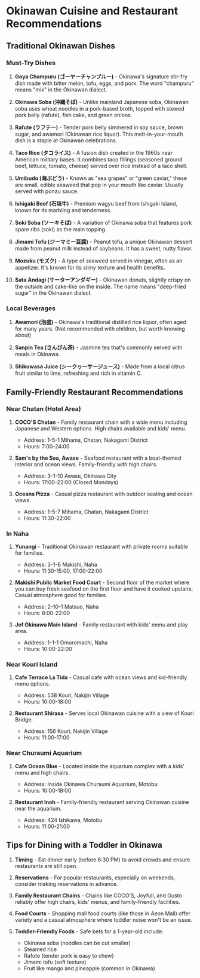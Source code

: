 # Okinawan Cuisine and Restaurant Recommendations

## Traditional Okinawan Dishes

### Must-Try Dishes
1. **Goya Champuru (ゴーヤーチャンプルー)** - Okinawa's signature stir-fry dish made with bitter melon, tofu, eggs, and pork. The word "champuru" means "mix" in the Okinawan dialect.

2. **Okinawa Soba (沖縄そば)** - Unlike mainland Japanese soba, Okinawan soba uses wheat noodles in a pork-based broth, topped with stewed pork belly (rafute), fish cake, and green onions.

3. **Rafute (ラフテー)** - Tender pork belly simmered in soy sauce, brown sugar, and awamori (Okinawan rice liquor). This melt-in-your-mouth dish is a staple at Okinawan celebrations.

4. **Taco Rice (タコライス)** - A fusion dish created in the 1960s near American military bases. It combines taco fillings (seasoned ground beef, lettuce, tomato, cheese) served over rice instead of a taco shell.

5. **Umibudo (海ぶどう)** - Known as "sea grapes" or "green caviar," these are small, edible seaweed that pop in your mouth like caviar. Usually served with ponzu sauce.

6. **Ishigaki Beef (石垣牛)** - Premium wagyu beef from Ishigaki Island, known for its marbling and tenderness.

7. **Soki Soba (ソーキそば)** - A variation of Okinawa soba that features pork spare ribs (soki) as the main topping.

8. **Jimami Tofu (ジーマミー豆腐)** - Peanut tofu, a unique Okinawan dessert made from peanut milk instead of soybeans. It has a sweet, nutty flavor.

9. **Mozuku (モズク)** - A type of seaweed served in vinegar, often as an appetizer. It's known for its slimy texture and health benefits.

10. **Sata Andagi (サーターアンダギー)** - Okinawan donuts, slightly crispy on the outside and cake-like on the inside. The name means "deep-fried sugar" in the Okinawan dialect.

### Local Beverages
1. **Awamori (泡盛)** - Okinawa's traditional distilled rice liquor, often aged for many years. (Not recommended with children, but worth knowing about)

2. **Sanpin Tea (さんぴん茶)** - Jasmine tea that's commonly served with meals in Okinawa.

3. **Shikuwasa Juice (シークヮーサージュース)** - Made from a local citrus fruit similar to lime, refreshing and rich in vitamin C.

## Family-Friendly Restaurant Recommendations

### Near Chatan (Hotel Area)
1. **COCO'S Chatan** - Family restaurant chain with a wide menu including Japanese and Western options. High chairs available and kids' menu.
   - Address: 1-5-1 Mihama, Chatan, Nakagami District
   - Hours: 7:00-24:00

2. **Sam's by the Sea, Awase** - Seafood restaurant with a boat-themed interior and ocean views. Family-friendly with high chairs.
   - Address: 3-1-10 Awase, Okinawa City
   - Hours: 17:00-22:00 (Closed Mondays)

3. **Oceans Pizza** - Casual pizza restaurant with outdoor seating and ocean views.
   - Address: 1-5-7 Mihama, Chatan, Nakagami District
   - Hours: 11:30-22:00

### In Naha
1. **Yunangi** - Traditional Okinawan restaurant with private rooms suitable for families.
   - Address: 3-1-6 Makishi, Naha
   - Hours: 11:30-15:00, 17:00-22:00

2. **Makishi Public Market Food Court** - Second floor of the market where you can buy fresh seafood on the first floor and have it cooked upstairs. Casual atmosphere good for families.
   - Address: 2-10-1 Matsuo, Naha
   - Hours: 8:00-22:00

3. **Jef Okinawa Main Island** - Family restaurant with kids' menu and play area.
   - Address: 1-1-1 Omoromachi, Naha
   - Hours: 10:00-22:00

### Near Kouri Island
1. **Cafe Terrace La Tida** - Casual cafe with ocean views and kid-friendly menu options.
   - Address: 538 Kouri, Nakijin Village
   - Hours: 10:00-18:00

2. **Restaurant Shirasa** - Serves local Okinawan cuisine with a view of Kouri Bridge.
   - Address: 156 Kouri, Nakijin Village
   - Hours: 11:00-17:00

### Near Churaumi Aquarium
1. **Cafe Ocean Blue** - Located inside the aquarium complex with a kids' menu and high chairs.
   - Address: Inside Okinawa Churaumi Aquarium, Motobu
   - Hours: 10:00-18:00

2. **Restaurant Inoh** - Family-friendly restaurant serving Okinawan cuisine near the aquarium.
   - Address: 424 Ishikawa, Motobu
   - Hours: 11:00-21:00

## Tips for Dining with a Toddler in Okinawa
1. **Timing** - Eat dinner early (before 6:30 PM) to avoid crowds and ensure restaurants are still open.

2. **Reservations** - For popular restaurants, especially on weekends, consider making reservations in advance.

3. **Family Restaurant Chains** - Chains like COCO'S, Joyfull, and Gusto reliably offer high chairs, kids' menus, and family-friendly facilities.

4. **Food Courts** - Shopping mall food courts (like those in Aeon Mall) offer variety and a casual atmosphere where toddler noise won't be an issue.

5. **Toddler-Friendly Foods** - Safe bets for a 1-year-old include:
   - Okinawa soba (noodles can be cut smaller)
   - Steamed rice
   - Rafute (tender pork is easy to chew)
   - Jimami tofu (soft texture)
   - Fruit like mango and pineapple (common in Okinawa)
